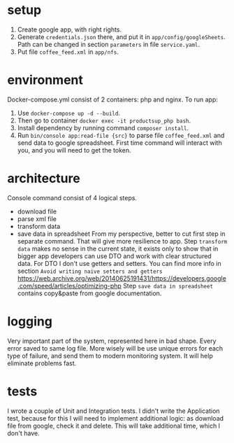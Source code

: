 # setup
1) Create google app, with right rights.
2) Generate `credentials.json` there, and put it in `app/config/googleSheets`. Path can be changed in 
   section `parameters` in file `service.yaml`.
3) Put file `coffee_feed.xml` in `app/nfs`.

# environment
Docker-compose.yml consist of 2 containers: php and nginx. 
To run app:
1) Use `docker-compose up -d --build`. 
2) Then go to container `docker exec -it productsup_php bash`.
3) Install dependency by running command `composer install`.   
4) Run `bin/console app:read-file {src}` to parse file `coffee_feed.xml` and send data to google spreadsheet.
   First time command will interact with you, and you will need to get the token.

# architecture
Console command consist of 4 logical steps.
- download file
- parse xml file
- transform data
- save data in spreadsheet 
From my perspective, better to cut first step in separate command. That will give more resilience to app. 
Step `transform data` makes no sense in the current state, it exists only to show that in bigger app developers can use
DTO and work with clear structured data. For DTO I don't use getters and setters. You can find more info in
section `Avoid writing naive setters and getters` 
https://web.archive.org/web/20140625191431/https://developers.google.com/speed/articles/optimizing-php
Step `save data in spreadsheet` contains copy&paste from google documentation.

# logging
Very important part of the system, represented here in bad shape. Every error saved to same log file.
More wisely will be use unique errors for each type of failure, and send them to modern monitoring system.
It will help eliminate problems fast.

# tests
I wrote a couple of Unit and Integration tests.
I didn't write the Application test, because for this I will need to implement additional logic: 
as download file from google, check it and delete. This will take additional time, which I don't have.
